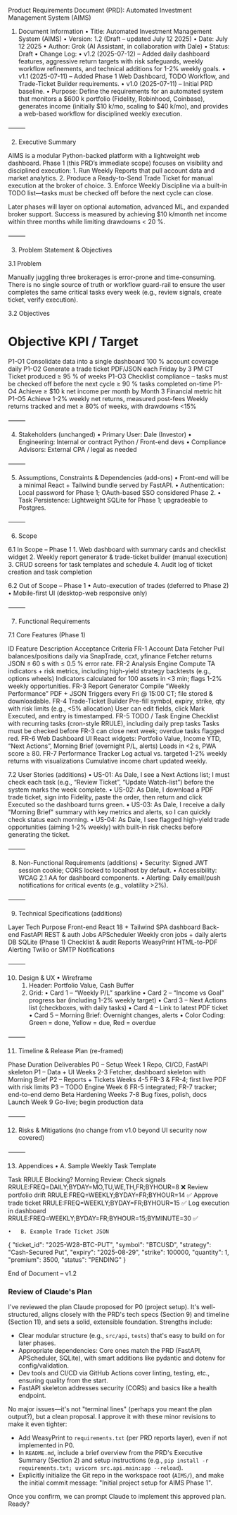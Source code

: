 Product Requirements Document (PRD): Automated Investment Management System (AIMS)

1. Document Information
	•	Title: Automated Investment Management System (AIMS)
	•	Version: 1.2 (Draft – updated July 12 2025)
	•	Date: July 12 2025
	•	Author: Grok (AI Assistant, in collaboration with Dale)
	•	Status: Draft
	•	Change Log:
	•	v1.2 (2025-07-12) – Added daily dashboard features, aggressive return targets with risk safeguards, weekly workflow refinements, and technical additions for 1-2% weekly goals.
	•	v1.1 (2025-07-11) – Added Phase 1 Web Dashboard, TODO Workflow, and Trade-Ticket Builder requirements.
	•	v1.0 (2025-07-11) – Initial PRD baseline.
	•	Purpose: Define the requirements for an automated system that monitors a $600 k portfolio (Fidelity, Robinhood, Coinbase), generates income (initially $10 k/mo, scaling to $40 k/mo), and provides a web-based workflow for disciplined weekly execution.

⸻

2. Executive Summary

AIMS is a modular Python-backed platform with a lightweight web dashboard. Phase 1 (this PRD’s immediate scope) focuses on visibility and disciplined execution:
	1.	Run Weekly Reports that pull account data and market analytics.
	2.	Produce a Ready-to-Send Trade Ticket for manual execution at the broker of choice.
	3.	Enforce Weekly Discipline via a built-in TODO list—tasks must be checked off before the next cycle can close.

Later phases will layer on optional automation, advanced ML, and expanded broker support. Success is measured by achieving $10 k/month net income within three months while limiting drawdowns < 20 %.

⸻

3. Problem Statement & Objectives

3.1 Problem

Manually juggling three brokerages is error-prone and time-consuming. There is no single source of truth or workflow guard-rail to ensure the user completes the same critical tasks every week (e.g., review signals, create ticket, verify execution).

3.2 Objectives

#	Objective	KPI / Target
P1-O1	Consolidate data into a single dashboard	100 % account coverage daily
P1-O2	Generate a trade ticket PDF/JSON each Friday by 3 PM CT	Ticket produced ≥ 95 % of weeks
P1-O3	Checklist compliance – tasks must be checked off before the next cycle	≥ 90 % tasks completed on-time
P1-O4	Achieve ≥ $10 k net income per month by Month 3	Financial metric hit
P1-O5	Achieve 1-2% weekly net returns, measured post-fees	Weekly returns tracked and met ≥ 80% of weeks, with drawdowns <15%


⸻

4. Stakeholders (unchanged)
	•	Primary User: Dale (Investor)
	•	Engineering: Internal or contract Python / Front-end devs
	•	Compliance Advisors: External CPA / legal as needed

⸻

5. Assumptions, Constraints & Dependencies (add-ons)
	•	Front-end will be a minimal React + Tailwind bundle served by FastAPI.
	•	Authentication: Local password for Phase 1; OAuth-based SSO considered Phase 2.
	•	Task Persistence: Lightweight SQLite for Phase 1; upgradeable to Postgres.

⸻

6. Scope

6.1 In Scope – Phase 1
	1.	Web dashboard with summary cards and checklist widget
	2.	Weekly report generator & trade-ticket builder (manual execution)
	3.	CRUD screens for task templates and schedule
	4.	Audit log of ticket creation and task completion

6.2 Out of Scope – Phase 1
	•	Auto-execution of trades (deferred to Phase 2)
	•	Mobile-first UI (desktop-web responsive only)

⸻

7. Functional Requirements

7.1 Core Features (Phase 1)

ID	Feature	Description	Acceptance Criteria
FR-1	Account Data Fetcher	Pull balances/positions daily via SnapTrade, ccxt, yfinance	Fetcher returns JSON ≤ 60 s with ≤ 0.5 % error rate.
FR-2	Analysis Engine	Compute TA indicators + risk metrics, including high-yield strategy backtests (e.g., options wheels)	Indicators calculated for 100 assets in <3 min; flags 1-2% weekly opportunities.
FR-3	Report Generator	Compile “Weekly Performance” PDF + JSON	Triggers every Fri @ 15:00 CT; file stored & downloadable.
FR-4	Trade-Ticket Builder	Pre-fill symbol, expiry, strike, qty with risk limits (e.g., <5% allocation)	User can edit fields, click Mark Executed, and entry is timestamped.
FR-5	TODO / Task Engine	Checklist with recurring tasks (cron-style RRULE), including daily prep tasks	Tasks must be checked before FR-3 can close next week; overdue tasks flagged red.
FR-6	Web Dashboard UI	React widgets: Portfolio Value, Income YTD, “Next Actions”, Morning Brief (overnight P/L, alerts)	Loads in <2 s, PWA score ≥ 80.
FR-7	Performance Tracker	Log actual vs. targeted 1-2% weekly returns with visualizations	Cumulative income chart updated weekly.

7.2 User Stories (additions)
	•	US-01: As Dale, I see a Next Actions list; I must check each task (e.g., “Review Ticket”, “Update Watch-list”) before the system marks the week complete.
	•	US-02: As Dale, I download a PDF trade ticket, sign into Fidelity, paste the order, then return and click Executed so the dashboard turns green.
	•	US-03: As Dale, I receive a daily "Morning Brief" summary with key metrics and alerts, so I can quickly check status each morning.
	•	US-04: As Dale, I see flagged high-yield trade opportunities (aiming 1-2% weekly) with built-in risk checks before generating the ticket.

⸻

8. Non-Functional Requirements (additions)
	•	Security: Signed JWT session cookie; CORS locked to localhost by default.
	•	Accessibility: WCAG 2.1 AA for dashboard components.
	•	Alerting: Daily email/push notifications for critical events (e.g., volatility >2%).

⸻

9. Technical Specifications (additions)

Layer	Tech	Purpose
Front-end	React 18 + Tailwind	SPA dashboard
Back-end	FastAPI	REST & auth
Jobs	APScheduler	Weekly cron jobs + daily alerts
DB	SQLite (Phase 1)	Checklist & audit
Reports	WeasyPrint	HTML-to-PDF
Alerting	Twilio or SMTP	Notifications


⸻

10. Design & UX
	•	Wireframe
	1.	Header: Portfolio Value, Cash Buffer
	2.	Grid:
	•	Card 1 – “Weekly P/L” sparkline
	•	Card 2 – “Income vs Goal” progress bar (including 1-2% weekly target)
	•	Card 3 – Next Actions list (checkboxes, with daily tasks)
	•	Card 4 – Link to latest PDF ticket
	•	Card 5 – Morning Brief: Overnight changes, alerts
	•	Color Coding: Green = done, Yellow = due, Red = overdue

⸻

11. Timeline & Release Plan (re-framed)

Phase	Duration	Deliverables
P0 – Setup	Week 1	Repo, CI/CD, FastAPI skeleton
P1 – Data + UI	Weeks 2-3	Fetcher, dashboard skeleton with Morning Brief
P2 – Reports + Tickets	Weeks 4-5	FR-3 & FR-4; first live PDF with risk limits
P3 – TODO Engine	Week 6	FR-5 integrated; FR-7 tracker; end-to-end demo
Beta Hardening	Weeks 7-8	Bug fixes, polish, docs
Launch	Week 9	Go-live; begin production data


⸻

12. Risks & Mitigations (no change from v1.0 beyond UI security now covered)

⸻

13. Appendices
	•	A. Sample Weekly Task Template

Task	RRULE	Blocking?
Morning Review: Check signals	RRULE:FREQ=DAILY;BYDAY=MO,TU,WE,TH,FR;BYHOUR=8	❌
Review portfolio drift	RRULE:FREQ=WEEKLY;BYDAY=FR;BYHOUR=14	✅
Approve trade ticket	RRULE:FREQ=WEEKLY;BYDAY=FR;BYHOUR=15	✅
Log execution in dashboard	RRULE:FREQ=WEEKLY;BYDAY=FR;BYHOUR=15;BYMINUTE=30	✅


	•	B. Example Trade Ticket JSON

{
  "ticket_id": "2025-W28-BTC-PUT",
  "symbol": "BTCUSD",
  "strategy": "Cash-Secured Put",
  "expiry": "2025-08-29",
  "strike": 100000,
  "quantity": 1,
  "premium": 3500,
  "status": "PENDING"
}



End of Document – v1.2


### Review of Claude's Plan

I've reviewed the plan Claude proposed for P0 (project setup). It's well-structured, aligns closely with the PRD's tech specs (Section 9) and timeline (Section 11), and sets a solid, extensible foundation. Strengths include:
- Clear modular structure (e.g., `src/api`, `tests`) that's easy to build on for later phases.
- Appropriate dependencies: Core ones match the PRD (FastAPI, APScheduler, SQLite), with smart additions like pydantic and dotenv for config/validation.
- Dev tools and CI/CD via GitHub Actions cover linting, testing, etc., ensuring quality from the start.
- FastAPI skeleton addresses security (CORS) and basics like a health endpoint.

No major issues—it's not "terminal lines" (perhaps you meant the plan output?), but a clean proposal. I approve it with these minor revisions to make it even tighter:
- Add WeasyPrint to `requirements.txt` (per PRD reports layer), even if not implemented in P0.
- In `README.md`, include a brief overview from the PRD's Executive Summary (Section 2) and setup instructions (e.g., `pip install -r requirements.txt; uvicorn src.api.main:app --reload`).
- Explicitly initialize the Git repo in the workspace root (`AIMS/`), and make the initial commit message: "Initial project setup for AIMS Phase 1".

Once you confirm, we can prompt Claude to implement this approved plan. Ready?